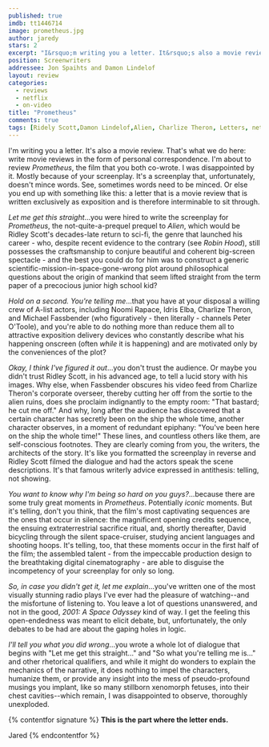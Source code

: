 ```yaml
---
published: true
imdb: tt1446714
image: prometheus.jpg
author: jaredy
stars: 2
excerpt: "I&rsquo;m writing you a letter. It&rsquo;s also a movie review. That&rsquo;s what we do here: write movie reviews in the form of personal correspondence. I&rsquo;m about to review <em>Prometheus</em>, the film that you both co-wrote. I was disappointed by it. Mostly because of your screenplay. It&rsquo;s a screenplay that, unfortunately, doesn&rsquo;t mince words. See, sometimes words need to be minced. Or else you end up with something like this: a letter that is a movie review that is written exclusively as exposition and is therefore interminable to sit through."
position: Screenwriters
addressee: Jon Spaihts and Damon Lindelof
layout: review
categories:
  - reviews
  - netflix
  - on-video
title: "Prometheus"
comments: true
tags: [Ridely Scott,Damon Lindelof,Alien, Charlize Theron, Letters, netflix.ca, Noomi Rapace, Prometheus, ]
---
```

I'm writing you a letter. It's also a movie review. That's what we do here: write movie reviews in the form of personal correspondence. I'm about to review _Prometheus_, the film that you both co-wrote. I was disappointed by it. Mostly because of your screenplay. It's a screenplay that, unfortunately, doesn't mince words. See, sometimes words need to be minced. Or else you end up with something like this: a letter that is a movie review that is written exclusively as exposition and is therefore interminable to sit through.

_Let me get this straight_…you were hired to write the screenplay for _Prometheus_, the not-quite-a-prequel prequel to _Alien_, which would be Ridley Scott's decades-late return to sci-fi, the genre that launched his career - who, despite recent evidence to the contrary (see _Robin Hood_), still possesses the craftsmanship to conjure beautiful and coherent big-screen spectacle - and the best you could do for him was to construct a generic scientific-mission-in-space-gone-wrong plot around philosophical questions about the origin of mankind that seem lifted straight from the term paper of a precocious junior high school kid?

_Hold on a second. You're telling me_…that you have at your disposal a willing crew of A-list actors, including Noomi Rapace, Idris Elba, Charlize Theron, and Michael Fassbender (who figuratively - then literally - channels Peter O'Toole), and you're able to do nothing more than reduce them all to attractive exposition delivery devices who constantly describe what his happening onscreen (often _while_ it is happening) and are motivated only by the conveniences of the plot?

_Okay, I think I've figured it out_…you don't trust the audience. Or maybe you didn't trust Ridley Scott, in his advanced age, to tell a lucid story with his images. Why else, when Fassbender obscures his video feed from Charlize Theron's corporate overseer, thereby cutting her off from the sortie to the alien ruins, does she proclaim indignantly to the empty room: "That bastard; he cut me off." And why, long after the audience has discovered that a certain character has secretly been on the ship the whole time, another character observes, in a moment of redundant epiphany: "You've been here on the ship the whole time!" These lines, and countless others like them, are self-conscious footnotes. They are clearly coming from you, the writers, the architects of the story. It's like you formatted the screenplay in reverse and Ridley Scott filmed the dialogue and had the actors speak the scene descriptions. It's that famous writerly advice expressed in antithesis: telling, not showing.

_You want to know why I'm being so hard on you guys?_…because there are some truly great moments in _Prometheus_. Potentially _iconic_ moments. But it's telling, don't you think, that the film's most captivating sequences are the ones that occur in silence: the magnificent opening credits sequence, the ensuing extraterrestrial sacrifice ritual, and, shortly thereafter, David bicycling through the silent space-cruiser, studying ancient languages and shooting hoops. It's telling, too, that these moments occur in the first half of the film; the assembled talent - from the impeccable production design to the breathtaking digital cinematography - are able to disguise the incompetency of your screenplay for only so long.

_So, in case you didn't get it, let me explain_…you've written one of the most visually stunning radio plays I've ever had the pleasure of watching--and the misfortune of listening to. You leave a lot of questions unanswered, and not in the good, _2001: A Space Odyssey_ kind of way. I get the feeling this open-endedness was meant to elicit debate, but, unfortunately, the only debates to be had are about the gaping holes in logic.

_I'll tell you what you did wrong_…you wrote a whole lot of dialogue that begins with "Let me get this straight…" and  "So what you're telling me is…" and other rhetorical qualifiers, and while it might do wonders to explain the mechanics of the narrative, it does nothing to impel the characters, humanize them, or provide any insight into the mess of pseudo-profound musings you implant, like so many stillborn xenomorph fetuses, into their chest cavities--which remain, I was disappointed to observe, thoroughly unexploded. 

{% contentfor signature %}
**This is the part where the letter ends.**

Jared
{% endcontentfor %}

